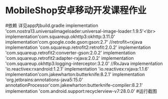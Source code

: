 # MobileShop安卓移动开发课程作业
#依赖 详见app内build.gradle
    implementation 'com.nostra13.universalimageloader:universal-image-loader:1.9.5'<\br>
    implementation'com.squareup.okhttp3:okhttp:3.11.0'
    implementation'com.google.code.gson:gson:2.7'
    //retrofit+rxjava
    implementation 'com.squareup.retrofit2:retrofit:2.0.2'
    implementation 'com.squareup.retrofit2:converter-gson:2.0.2'
    implementation 'com.squareup.retrofit2:adapter-rxjava:2.0.2'
    implementation 'com.squareup.okhttp3:logging-interceptor:3.2.0'
    //RxJava
    implementation 'io.reactivex:rxandroid:1.2.1'
    implementation 'io.reactivex:rxjava:1.1.6'
    implementation'com.jakewharton:butterknife:8.2.1'
    implementation 'org.jetbrains:annotations-java5:15.0'
    annotationProcessor'com.jakewharton:butterknife-compiler:8.2.1'
    implementation 'com.android.support:recyclerview-v7:28.0.0'
#运行截图

